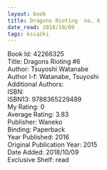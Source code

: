 ```yaml
---
layout: book
title: Dragons Rioting  no. 6
date_read: 2018/10/09
tags: książki
---
```


Book Id: 42266325<br />
Title: Dragons Rioting #6<br />
Author: Tsuyoshi Watanabe<br />
Author l-f: Watanabe, Tsuyoshi<br />
Additional Authors: <br />
ISBN: <br />
ISBN13: 9788365229489<br />
My Rating: 0<br />
Average Rating: 3.83<br />
Publisher: Waneko<br />
Binding: Paperback<br />
Year Published: 2016<br />
Original Publication Year: 2015<br />
Date Added: 2018/10/09<br />
Exclusive Shelf: read<br />


